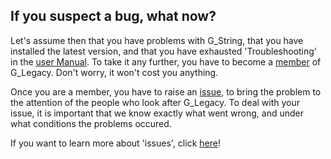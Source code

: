 ## If you suspect a bug, what now? ##
Let's assume then that you have problems with G_String, that you have installed the latest version, and that you have exhausted 'Troubleshooting' in the [user Manual](../../main/Support/Manual.pdf). To take it any further, you have to become a [member](membership.md) of G_Legacy. Don't worry, it won't cost you anything.

Once you are a member, you have to raise an [issue](https://docs.github.com/en/issues/tracking-your-work-with-issues/creating-an-issue), to bring the problem to the attention of the people who look after G_Legacy. To deal with your issue, it is important that we know exactly what went wrong, and under what conditions the problems occured.

If you want to learn more about 'issues', click [here](https://docs.github.com/en/issues)!
